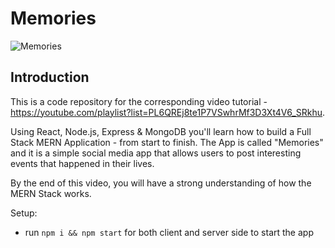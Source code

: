 # Memories   
    
![Memories](https://i.ibb.co/Z8Y0CJv/Screenshot-2020-10-30-at-11-10-04.png)
  
## Introduction
This is a code repository for the corresponding video tutorial - https://youtube.com/playlist?list=PL6QREj8te1P7VSwhrMf3D3Xt4V6_SRkhu.
   
Using React, Node.js, Express & MongoDB you'll learn how to build a Full Stack MERN Application - from start to finish. The App is called "Memories" and it is a simple social media app that allows users to post interesting events that happened in their lives.
  
By the end of this video, you will have a strong understanding of how the MERN Stack works.
  
Setup: 
- run ```npm i && npm start``` for both client and server side to start the app
 
